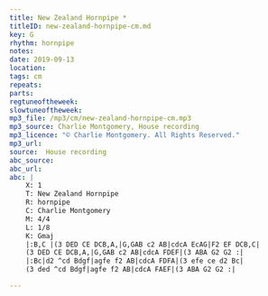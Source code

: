 ```yaml
---
title: New Zealand Hornpipe *
titleID: new-zealand-hornpipe-cm.md
key: G
rhythm: hornpipe
notes:
date: 2019-09-13
location:
tags: cm
repeats:
parts:
regtuneoftheweek:
slowtuneoftheweek:
mp3_file: /mp3/cm/new-zealand-hornpipe-cm.mp3
mp3_source: Charlie Montgomery, House recording
mp3_licence: "© Charlie Montgomery. All Rights Reserved."
mp3_url:
source:  House recording
abc_source:
abc_url:
abc: |
    X: 1
    T: New Zealand Hornpipe
    R: hornpipe
    C: Charlie Montgomery
    M: 4/4
    L: 1/8
    K: Gmaj
    |:B,C |(3 DED CE DCB,A,|G,GAB c2 AB|cdcA EcAG|F2 EF DCB,C|
    (3 DED CE DCB,A,|G,GAB c2 AB|cdcA FDEF|(3 ABA G2 G2 :|
    |:Bc|d2 ^cd Bdgf|agfe f2 AB|cdcA FDFA|(3 efe ce d2 Bc|
    (3 ded ^cd Bdgf|agfe f2 AB|cdcA FAEF|(3 ABA G2 G2 :|

---
```

